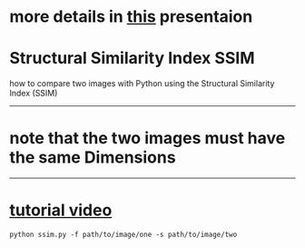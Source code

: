 # more details in  [this](https://prezi.com/view/1GwwxEvQGzgJenJvOFQW/) presentaion 
  
  
# Structural Similarity Index SSIM
 how to compare two images with Python using the Structural Similarity Index (SSIM)

-------------------------------------------------------
# note that the two images must have the same Dimensions
-------------------------------------------------------
# [tutorial video](https://youtu.be/mggQIEZY4rE)

`python ssim.py -f path/to/image/one -s path/to/image/two`


